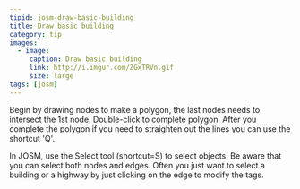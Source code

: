 ```yaml
---
tipid: josm-draw-basic-building
title: Draw basic building
category: tip
images:
  - image:
     caption: Draw basic building
     link: http://i.imgur.com/ZGxTRVn.gif
     size: large
tags: [josm]
---
```


Begin by drawing nodes to make a polygon, the last nodes needs to intersect the 1st node. Double-click to complete polygon. After you complete the polygon if you need to straighten out the lines you can use the shortcut 'Q'.

In JOSM, use the Select tool (shortcut=S) to select objects. Be aware that you can select both nodes and edges. Often you just want to select a building or a highway by just clicking on the edge to modify the tags. 
